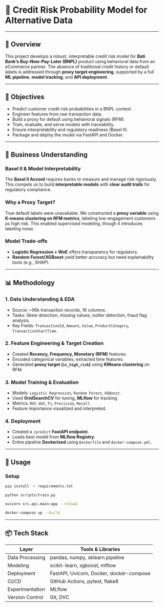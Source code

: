 # 🧠 Credit Risk Probability Model for Alternative Data  

---

## 📌 Overview

This project develops a robust, interpretable credit risk model for **Bati Bank’s Buy-Now-Pay-Later (BNPL)** product using behavioral data from an eCommerce partner. The absence of traditional credit history or default labels is addressed through **proxy target engineering**, supported by a full **ML pipeline**, **model tracking**, and **API deployment**.

---

## 🎯 Objectives

- Predict customer credit risk probabilities in a BNPL context.
- Engineer features from raw transaction data.
- Build a proxy for default using behavioral signals (RFM).
- Train, evaluate, and serve models with traceability.
- Ensure interpretability and regulatory readiness (Basel II).
- Package and deploy the model via FastAPI and Docker.

---

## 🧠 Business Understanding

### Basel II & Model Interpretability
The **Basel II Accord** requires banks to measure and manage risk rigorously. This compels us to build **interpretable models** with **clear audit trails** for regulatory compliance.

### Why a Proxy Target?
True default labels were unavailable. We constructed a **proxy variable** using **K-means clustering on RFM metrics**, labeling low-engagement customers as high risk. This enabled supervised modeling, though it introduces labeling noise.

### Model Trade-offs
- **Logistic Regression + WoE** offers transparency for regulators.
- **Random Forest/XGBoost** yield better accuracy but need explainability tools (e.g., SHAP).

---

## 📊 Methodology

### 1. Data Understanding & EDA
- Source: ~95k transaction records, 16 columns.
- Tasks: Skew detection, missing values, outlier detection, fraud flag analysis.
- Key Fields: `TransactionId`, `Amount`, `Value`, `ProductCategory`, `TransactionStartTime`.

### 2. Feature Engineering & Target Creation
- Created **Recency, Frequency, Monetary (RFM)** features.
- Encoded categorical variables; extracted time features.
- Generated **proxy target (`is_high_risk`)** using **KMeans clustering** on RFM.

### 3. Model Training & Evaluation
- Models: `Logistic Regression`, `Random Forest`, `XGBoost`.
- Used **GridSearchCV** for tuning, **MLflow** for tracking.
- Metrics: `ROC-AUC`, `F1`, `Precision`, `Recall`.
- Feature importance visualized and interpreted.

### 4. Deployment
- Created a `/predict` **FastAPI endpoint**.
- Loads best model from **MLflow Registry**.
- Entire pipeline **Dockerized** using `Dockerfile` and `docker-compose.yml`.

---

## 🧪 Usage

### Setup

```bash
pip install -r requirements.txt

python scripts/train.py

uvicorn src.api.main:app --reload

docker-compose up --build

```

---

## 📦 Tech Stack

| Layer            | Tools & Libraries                          |
|------------------|---------------------------------------------|
| Data Processing  | pandas, numpy, sklearn.pipeline             |
| Modeling         | scikit-learn, xgboost, mlflow               |
| Deployment       | FastAPI, Uvicorn, Docker, docker-compose    |
| CI/CD            | GitHub Actions, pytest, flake8              |
| Experimentation  | MLflow                                      |
| Version Control  | Git, DVC                                    |

